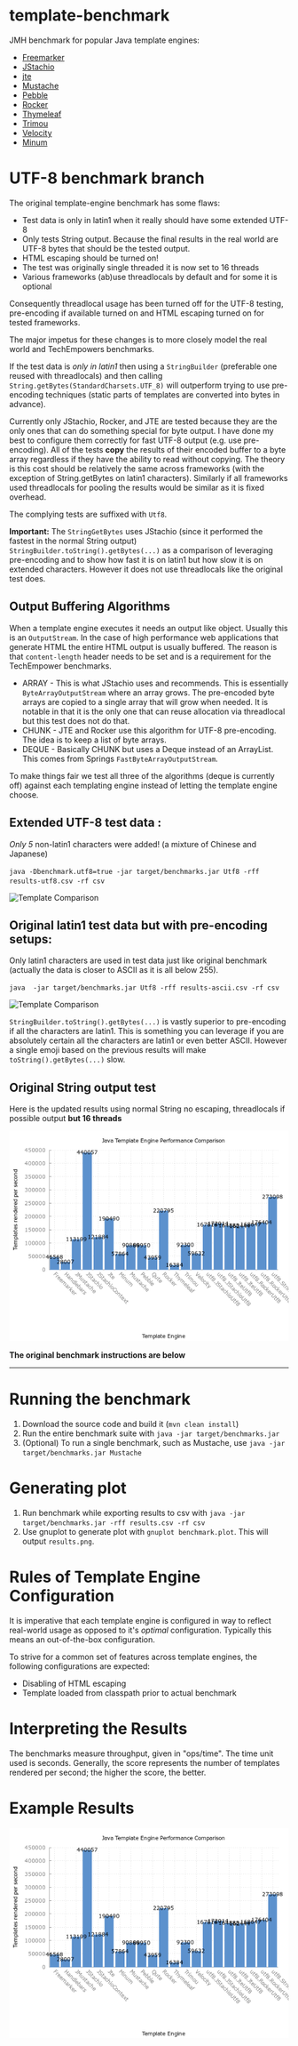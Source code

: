 template-benchmark
================

JMH benchmark for popular Java template engines:

* [Freemarker](http://freemarker.org/)
* [JStachio](https://github.com/jstachio/jstachio)
* [jte](https://github.com/casid/jte)
* [Mustache](https://github.com/spullara/mustache.java)
* [Pebble](http://www.mitchellbosecke.com/pebble)
* [Rocker](https://github.com/fizzed/rocker)
* [Thymeleaf](http://www.thymeleaf.org/)
* [Trimou](http://trimou.org/)
* [Velocity](http://velocity.apache.org/)
* [Minum](https://github.com/byronka/minum)


UTF-8 benchmark branch
======================

The original template-engine benchmark has some flaws:

* Test data is only in latin1 when it really should have some extended UTF-8
* Only tests String output. Because the final results in the real world are UTF-8 bytes that should be the tested output.
* HTML escaping should be turned on! 
* The test was originally single threaded it is now set to 16 threads
* Various frameworks (ab)use threadlocals by default and for some it is optional

Consequently threadlocal usage has been turned off for the UTF-8 testing, pre-encoding if available turned on 
and HTML escaping turned on for tested frameworks.

The major impetus for these changes is to more closely model the real world and TechEmpowers benchmarks.

If the test data is *only in latin1* then using a `StringBuilder` (preferable one reused with threadlocals)
and then calling `String.getBytes(StandardCharsets.UTF_8)` will outperform trying to use 
pre-encoding techniques (static parts of templates are converted into bytes in advance).

Currently only JStachio, Rocker, and JTE are tested because they are the only ones that can do something special
for byte output.
I have done my best to configure them correctly for fast UTF-8 output (e.g. use pre-encoding). 
All of the tests **copy** the results of their encoded buffer to a byte array regardless 
if they have the ability to read without copying. The theory is this cost should be relatively the same
across frameworks (with the exception of String.getBytes on latin1 characters). Similarly
if all frameworks used threadlocals for pooling the results would be similar as it is fixed overhead.

The complying tests are suffixed with `Utf8`.

**Important:** The `StringGetBytes` uses JStachio (since it performed the fastest in the normal String output)  
`StringBuilder.toString().getBytes(...)` as a comparison of
leveraging pre-encoding and to show how fast it is on latin1 but how slow it is on extended characters.
However it does not use threadlocals like the original test does.

## Output Buffering Algorithms

When a template engine executes it needs an output like object. Usually this is an `OutputStream`.
In the case of high performance web applications that generate HTML the entire HTML output is usually buffered.
The reason is that `content-length` header needs to be set and is a requirement for the TechEmpower benchmarks.

* ARRAY - This is what JStachio uses and recommends. This is essentially `ByteArrayOutputStream` where an array grows.
  The pre-encoded byte arrays are copied to a single array that will grow when needed.
  It is notable in that it is the only one that can reuse allocation via threadlocal but this test does not do that.
* CHUNK - JTE and Rocker use this algorithm for UTF-8 pre-encoding. The idea is to keep a list of byte arrays.
* DEQUE - Basically CHUNK but uses a Deque instead of an ArrayList. This comes from Springs `FastByteArrayOutputStream`.

To make things fair we test all three of the algorithms (deque is currently off)
against each templating engine instead of letting the template engine choose.

## Extended UTF-8 test data :

*Only 5* non-latin1 characters were added! (a mixture of Chinese and Japanese)

`java -Dbenchmark.utf8=true -jar target/benchmarks.jar Utf8 -rff results-utf8.csv -rf csv`

![Template Comparison](results-utf8.png)

## Original latin1 test data but with pre-encoding setups:

Only latin1 characters are used in test data just like original benchmark 
(actually the data is closer to ASCII as it is all below 255). 

`java  -jar target/benchmarks.jar Utf8 -rff results-ascii.csv -rf csv`

![Template Comparison](results-ascii.png)

`StringBuilder.toString().getBytes(...)` is vastly superior to pre-encoding if
all the characters are latin1. This is something you can leverage if you are absolutely
certain all the characters are latin1 or even better ASCII. However a single emoji based
on the previous results will make `toString().getBytes(...)` slow.


## Original String output test

Here is the updated results using normal String no escaping, threadlocals if possible
output **but 16 threads**


![Template Comparison](results.png)


**The original benchmark instructions are below**


-----------------------------------------------


Running the benchmark
======================

1. Download the source code and build it (`mvn clean install`)
2. Run the entire benchmark suite with `java -jar target/benchmarks.jar`
3. (Optional) To run a single benchmark, such as Mustache, use `java -jar target/benchmarks.jar Mustache`

Generating plot
===============
1. Run benchmark while exporting results to csv with `java -jar target/benchmarks.jar -rff results.csv -rf csv`
2. Use gnuplot to generate plot with `gnuplot benchmark.plot`. This will output `results.png`.

Rules of Template Engine Configuration
======================================
It is imperative that each template engine is configured in way to reflect real-world usage as opposed to it's *optimal* configuration. Typically this means an out-of-the-box configuration.

To strive for a common set of features across template engines, the following configurations are expected:
* Disabling of HTML escaping
* Template loaded from classpath prior to actual benchmark

Interpreting the Results
========================
The benchmarks measure throughput, given in "ops/time". The time unit used is seconds.
Generally, the score represents the number of templates rendered per second; the higher the score, the better.

Example Results
===============

![Template Comparison](results.png)

